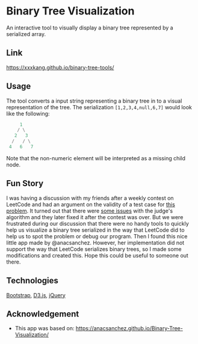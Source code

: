 # Binary Tree Visualization

An interactive tool to visually display a binary tree represented by a serialized array.

## Link

https://xxxkang.github.io/binary-tree-tools/

## Usage

The tool converts a input string representing a binary tree in to a visual representation of the tree. The serialization `[1,2,3,4,null,6,7]` would look like the following:

```python
     1
    / \
   2   3
  /   / \
 4   6   7
```

Note that the non-numeric element will be interpreted as a missing child node.

## Fun Story

I was having a discussion with my friends after a weekly contest on LeetCode and had an argument on the validity of a test case for [this problem](https://leetcode.com/problems/insufficient-nodes-in-root-to-leaf-paths/ "1080. Insufficient Nodes in Root to Leaf Paths"). It turned out that there were [some issues](https://leetcode.com/problems/insufficient-nodes-in-root-to-leaf-paths/discuss/308787/ANNOUNCEMENT-Weekly-Contest-140-has-been-declared-as-*unrated*) with the judge's algorithm and they later fixed it after the contest was over. But we were frustrated during our discussion that there were no handy tools to quickly help us visualize a binary tree serialized in the way that LeetCode did to help us to spot the problem or debug our program. Then I found this nice little app made by @anacsanchez. However, her implementation did not support the way that LeetCode serializes binary trees, so I made some modifications and created this. Hope this could be useful to someone out there.

## Technologies

[Bootstrap](https://getbootstrap.com/), [D3.js](https://github.com/d3/d3), [jQuery](https://jquery.com/)

## Acknowledgement
- This app was based on: https://anacsanchez.github.io/Binary-Tree-Visualization/
